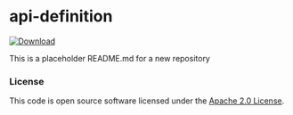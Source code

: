 
# api-definition

 [ ![Download](https://api.bintray.com/packages/hmrc/releases/api-definition/images/download.svg) ](https://bintray.com/hmrc/releases/api-definition/_latestVersion)

This is a placeholder README.md for a new repository

### License

This code is open source software licensed under the [Apache 2.0 License]("http://www.apache.org/licenses/LICENSE-2.0.html").
